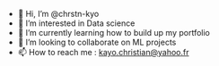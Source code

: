 - 👋 Hi, I’m @chrstn-kyo
- 👀 I’m interested in Data science
- 🌱 I’m currently learning how to build up my portfolio
- 💞️ I’m looking to collaborate on ML projects
- 📫 How to reach me : kayo.christian@yahoo.fr

<!---
chrstn-kyo/chrstn-kyo is a ✨ special ✨ repository because its `README.md` (this file) appears on your GitHub profile.
You can click the Preview link to take a look at your changes.
--->
